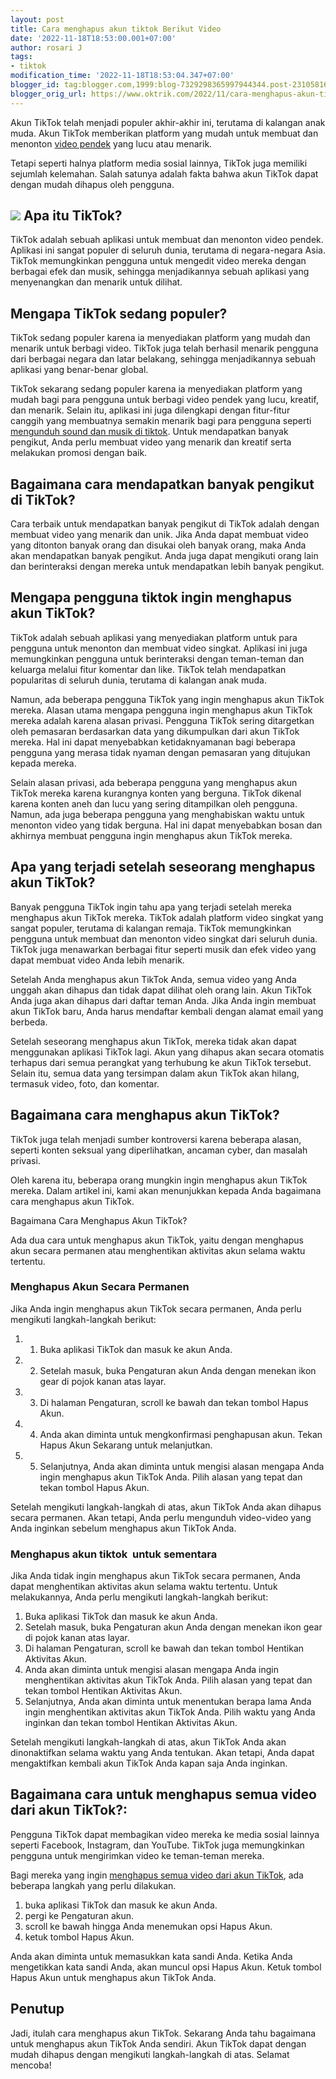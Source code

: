 ```yaml
---
layout: post
title: Cara menghapus akun tiktok Berikut Video
date: '2022-11-18T18:53:00.001+07:00'
author: rosari J
tags:
- tiktok
modification_time: '2022-11-18T18:53:04.347+07:00'
blogger_id: tag:blogger.com,1999:blog-7329298365997944344.post-2310581611408403334
blogger_orig_url: https://www.oktrik.com/2022/11/cara-menghapus-akun-tiktok-berikut-video.html
---
```


Akun TikTok telah menjadi populer akhir-akhir ini, terutama di kalangan anak muda. Akun TikTok memberikan platform yang mudah untuk membuat dan menonton [video pendek](https://www.oktrik.com/2022/11/cara-download-video-tiktok-tanpa.html) yang lucu atau menarik.


Tetapi seperti halnya platform media sosial lainnya, TikTok juga memiliki sejumlah kelemahan. Salah satunya adalah fakta bahwa akun TikTok dapat dengan mudah dihapus oleh pengguna.


[![](https://blogger.googleusercontent.com/img/b/R29vZ2xl/AVvXsEgaYGJqxNCYxComV-FlYqFsEgQo9T7HsdgNnWAKzKz8qd0AKdUzWY9nbvNANNOvf2eBpZDYlWtVEwyfR2cfBoN9jqqQ9Et9UV2x5E7mM42PxFXVgKOM0QoiWeHB83_9MXcg0KMsH8HDa5tA0I73wK7FYVY2xDOAJbUr25r4aX9D7X7obGlpDxPza-IDXQ/s400/tiktok%283%29.jpg)](https://blogger.googleusercontent.com/img/b/R29vZ2xl/AVvXsEgaYGJqxNCYxComV-FlYqFsEgQo9T7HsdgNnWAKzKz8qd0AKdUzWY9nbvNANNOvf2eBpZDYlWtVEwyfR2cfBoN9jqqQ9Et9UV2x5E7mM42PxFXVgKOM0QoiWeHB83_9MXcg0KMsH8HDa5tA0I73wK7FYVY2xDOAJbUr25r4aX9D7X7obGlpDxPza-IDXQ/s1511/tiktok%283%29.jpg)
Apa itu TikTok?
---------------


TikTok adalah sebuah aplikasi untuk membuat dan menonton video pendek. Aplikasi ini sangat populer di seluruh dunia, terutama di negara-negara Asia. TikTok memungkinkan pengguna untuk mengedit video mereka dengan berbagai efek dan musik, sehingga menjadikannya sebuah aplikasi yang menyenangkan dan menarik untuk dilihat.


Mengapa TikTok sedang populer?
------------------------------


TikTok sedang populer karena ia menyediakan platform yang mudah dan menarik untuk berbagi video. TikTok juga telah berhasil menarik pengguna dari berbagai negara dan latar belakang, sehingga menjadikannya sebuah aplikasi yang benar-benar global.


TikTok sekarang sedang populer karena ia menyediakan platform yang mudah bagi para pengguna untuk berbagi video pendek yang lucu, kreatif, dan menarik. Selain itu, aplikasi ini juga dilengkapi dengan fitur-fitur canggih yang membuatnya semakin menarik bagi para pengguna seperti [mengunduh sound dan musik di tiktok](https://www.oktrik.com/2022/11/cara-mengunduh-sound-dan-musik-di-tiktok.html). Untuk mendapatkan banyak pengikut, Anda perlu membuat video yang menarik dan kreatif serta melakukan promosi dengan baik.


Bagaimana cara mendapatkan banyak pengikut di TikTok?
-----------------------------------------------------


Cara terbaik untuk mendapatkan banyak pengikut di TikTok adalah dengan membuat video yang menarik dan unik. Jika Anda dapat membuat video yang ditonton banyak orang dan disukai oleh banyak orang, maka Anda akan mendapatkan banyak pengikut. Anda juga dapat mengikuti orang lain dan berinteraksi dengan mereka untuk mendapatkan lebih banyak pengikut.


Mengapa pengguna tiktok ingin menghapus akun TikTok?
----------------------------------------------------


TikTok adalah sebuah aplikasi yang menyediakan platform untuk para pengguna untuk menonton dan membuat video singkat. Aplikasi ini juga memungkinkan pengguna untuk berinteraksi dengan teman-teman dan keluarga melalui fitur komentar dan like. TikTok telah mendapatkan popularitas di seluruh dunia, terutama di kalangan anak muda.


Namun, ada beberapa pengguna TikTok yang ingin menghapus akun TikTok mereka. Alasan utama mengapa pengguna ingin menghapus akun TikTok mereka adalah karena alasan privasi. Pengguna TikTok sering ditargetkan oleh pemasaran berdasarkan data yang dikumpulkan dari akun TikTok mereka. Hal ini dapat menyebabkan ketidaknyamanan bagi beberapa pengguna yang merasa tidak nyaman dengan pemasaran yang ditujukan kepada mereka.


Selain alasan privasi, ada beberapa pengguna yang menghapus akun TikTok mereka karena kurangnya konten yang berguna. TikTok dikenal karena konten aneh dan lucu yang sering ditampilkan oleh pengguna. Namun, ada juga beberapa pengguna yang menghabiskan waktu untuk menonton video yang tidak berguna. Hal ini dapat menyebabkan bosan dan akhirnya membuat pengguna ingin menghapus akun TikTok mereka.


Apa yang terjadi setelah seseorang menghapus akun TikTok?
---------------------------------------------------------


Banyak pengguna TikTok ingin tahu apa yang terjadi setelah mereka menghapus akun TikTok mereka. TikTok adalah platform video singkat yang sangat populer, terutama di kalangan remaja. TikTok memungkinkan pengguna untuk membuat dan menonton video singkat dari seluruh dunia. TikTok juga menawarkan berbagai fitur seperti musik dan efek video yang dapat membuat video Anda lebih menarik.


Setelah Anda menghapus akun TikTok Anda, semua video yang Anda unggah akan dihapus dan tidak dapat dilihat oleh orang lain. Akun TikTok Anda juga akan dihapus dari daftar teman Anda. Jika Anda ingin membuat akun TikTok baru, Anda harus mendaftar kembali dengan alamat email yang berbeda.


Setelah seseorang menghapus akun TikTok, mereka tidak akan dapat menggunakan aplikasi TikTok lagi. Akun yang dihapus akan secara otomatis terhapus dari semua perangkat yang terhubung ke akun TikTok tersebut. Selain itu, semua data yang tersimpan dalam akun TikTok akan hilang, termasuk video, foto, dan komentar.


Bagaimana cara menghapus akun TikTok?
-------------------------------------


TikTok juga telah menjadi sumber kontroversi karena beberapa alasan, seperti konten seksual yang diperlihatkan, ancaman cyber, dan masalah privasi.


Oleh karena itu, beberapa orang mungkin ingin menghapus akun TikTok mereka. Dalam artikel ini, kami akan menunjukkan kepada Anda bagaimana cara menghapus akun TikTok.


Bagaimana Cara Menghapus Akun TikTok?


Ada dua cara untuk menghapus akun TikTok, yaitu dengan menghapus akun secara permanen atau menghentikan aktivitas akun selama waktu tertentu.


### Menghapus Akun Secara Permanen


Jika Anda ingin menghapus akun TikTok secara permanen, Anda perlu mengikuti langkah-langkah berikut:


1. 1. Buka aplikasi TikTok dan masuk ke akun Anda.
2. 2. Setelah masuk, buka Pengaturan akun Anda dengan menekan ikon gear di pojok kanan atas layar.
3. 3. Di halaman Pengaturan, scroll ke bawah dan tekan tombol Hapus Akun.
4. 4. Anda akan diminta untuk mengkonfirmasi penghapusan akun. Tekan Hapus Akun Sekarang untuk melanjutkan.
5. 5. Selanjutnya, Anda akan diminta untuk mengisi alasan mengapa Anda ingin menghapus akun TikTok Anda. Pilih alasan yang tepat dan tekan tombol Hapus Akun.


Setelah mengikuti langkah-langkah di atas, akun TikTok Anda akan dihapus secara permanen. Akan tetapi, Anda perlu mengunduh video-video yang Anda inginkan sebelum menghapus akun TikTok Anda.


### Menghapus akun tiktok  untuk sementara


Jika Anda tidak ingin menghapus akun TikTok secara permanen, Anda dapat menghentikan aktivitas akun selama waktu tertentu. Untuk melakukannya, Anda perlu mengikuti langkah-langkah berikut:


1. Buka aplikasi TikTok dan masuk ke akun Anda.
2. Setelah masuk, buka Pengaturan akun Anda dengan menekan ikon gear di pojok kanan atas layar.
3. Di halaman Pengaturan, scroll ke bawah dan tekan tombol Hentikan Aktivitas Akun.
4. Anda akan diminta untuk mengisi alasan mengapa Anda ingin menghentikan aktivitas akun TikTok Anda. Pilih alasan yang tepat dan tekan tombol Hentikan Aktivitas Akun.
5. Selanjutnya, Anda akan diminta untuk menentukan berapa lama Anda ingin menghentikan aktivitas akun TikTok Anda. Pilih waktu yang Anda inginkan dan tekan tombol Hentikan Aktivitas Akun.


Setelah mengikuti langkah-langkah di atas, akun TikTok Anda akan dinonaktifkan selama waktu yang Anda tentukan. Akan tetapi, Anda dapat mengaktifkan kembali akun TikTok Anda kapan saja Anda inginkan.


Bagaimana cara untuk menghapus semua video dari akun TikTok?:
-------------------------------------------------------------


Pengguna TikTok dapat membagikan video mereka ke media sosial lainnya seperti Facebook, Instagram, dan YouTube. TikTok juga memungkinkan pengguna untuk mengirimkan video ke teman-teman mereka.


Bagi mereka yang ingin [menghapus semua video dari akun TikTok](https://www.oktrik.com/2022/11/cara-menghapus-video-di-tiktok.html), ada beberapa langkah yang perlu dilakukan.


1. buka aplikasi TikTok dan masuk ke akun Anda.
2. pergi ke Pengaturan akun.
3. scroll ke bawah hingga Anda menemukan opsi Hapus Akun.
4. ketuk tombol Hapus Akun.


Anda akan diminta untuk memasukkan kata sandi Anda. Ketika Anda mengetikkan kata sandi Anda, akan muncul opsi Hapus Akun. Ketuk tombol Hapus Akun untuk menghapus akun TikTok Anda.


Penutup
-------


Jadi, itulah cara menghapus akun TikTok. Sekarang Anda tahu bagaimana untuk menghapus akun TikTok Anda sendiri. Akun TikTok dapat dengan mudah dihapus dengan mengikuti langkah-langkah di atas. Selamat mencoba!

